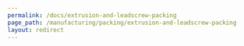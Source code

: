 ```yaml
---
permalink: /docs/extrusion-and-leadscrew-packing
page_path: /manufacturing/packing/extrusion-and-leadscrew-packing
layout: redirect
---
```

